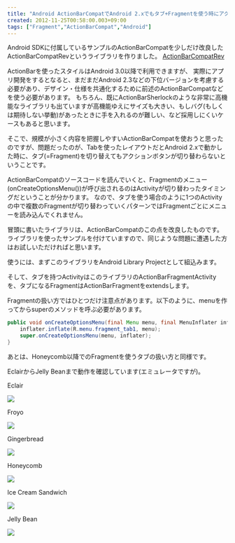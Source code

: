 ```yaml
---
title: "Android ActionBarCompatでAndroid 2.xでもタブ+Fragmentを使う時にアクションボタンが切り替わるようにする"
created: 2012-11-25T00:58:00.003+09:00
tags: ["Fragment","ActionBarCompat","Android"]
---
```

Android SDKに付属しているサンプルのActionBarCompatを少しだけ改良した ActionBarCompatRevというライブラリを作りました。
[ActionBarCompatRev](https://bitbucket.org/ksoichiro/actionbarcompatrev/overview)
<!--more-->
ActionBarを使ったスタイルはAndroid 3.0以降で利用できますが、
実際にアプリ開発をするとなると、まだまだAndroid 2.3などの下位バージョンを考慮する必要があり、デザイン・仕様を共通化するために前述のActionBarCompatなどを使う必要があります。
もちろん、既にActionBarSherlockのような非常に高機能なライブラリも出ていますが高機能ゆえにサイズも大きい、もしバグ(もしくは期待しない挙動)があったときに手を入れるのが難しい、など採用しにくいケースもあると思います。

そこで、規模が小さく内容を把握しやすいActionBarCompatを使おうと思ったのですが、問題だったのが、Tabを使ったレイアウトだとAndroid 2.xで動かした時に、タブ(=Fragment)を切り替えてもアクションボタンが切り替わらないということです。

ActionBarCompatのソースコードを読んでいくと、Fragmentのメニュー(onCreateOptionsMenu())が呼び出されるのはActivityが切り替わったタイミングだということが分かります。
なので、タブを使う場合のように1つのActivityの中で複数のFragmentが切り替わっていくパターンではFragmentごとにメニューを読み込んでくれません。

冒頭に書いたライブラリは、ActionBarCompatのこの点を改良したものです。
ライブラリを使ったサンプルを付けていますので、同じような問題に遭遇した方はお試しいただければと思います。

使うには、まずこのライブラリをAndroid Library Projectとして組込みます。

そして、タブを持つActivityはこのライブラリのActionBarFragmentActivityを、タブになるFragmentはActionBarFragmentをextendsします。

Fragmentの扱い方ではひとつだけ注意点があります。以下のように、menuを作ってからsuperのメソッドを呼ぶ必要があります。

```java
public void onCreateOptionsMenu(final Menu menu, final MenuInflater inflater) {
    inflater.inflate(R.menu.fragment_tab1, menu);
    super.onCreateOptionsMenu(menu, inflater);
} 
```

あとは、Honeycomb以降でのFragmentを使うタブの扱い方と同様です。

EclairからJelly Beanまで動作を確認しています(エミュレータですが)。

Eclair

[![](http://2.bp.blogspot.com/-bRbz8R9fgjQ/ULDseWP7QDI/AAAAAAAAKXA/5yfMaxMGzO4/s320/ActionBarCompatRev_Sample_Eclair.png)](http://2.bp.blogspot.com/-bRbz8R9fgjQ/ULDseWP7QDI/AAAAAAAAKXA/5yfMaxMGzO4/s1600/ActionBarCompatRev_Sample_Eclair.png)

Froyo

[![](http://4.bp.blogspot.com/-MJ49qFMOVto/ULDsfHpEupI/AAAAAAAAKXI/o-yEcUz2xW0/s320/ActionBarCompatRev_Sample_Froyo.png)](http://4.bp.blogspot.com/-MJ49qFMOVto/ULDsfHpEupI/AAAAAAAAKXI/o-yEcUz2xW0/s1600/ActionBarCompatRev_Sample_Froyo.png)

Gingerbread

[![](http://2.bp.blogspot.com/-FJ8aHncM1k4/ULDsfz_q-lI/AAAAAAAAKXQ/YoSoeObz0E8/s320/ActionBarCompatRev_Sample_Gingerbread.png)](http://2.bp.blogspot.com/-FJ8aHncM1k4/ULDsfz_q-lI/AAAAAAAAKXQ/YoSoeObz0E8/s1600/ActionBarCompatRev_Sample_Gingerbread.png)

Honeycomb

[![](http://3.bp.blogspot.com/-BbqOa0NCIeE/ULDsguU3EHI/AAAAAAAAKXY/KBISFg3bFVA/s320/ActionBarCompatRev_Sample_Honeycomb.png)](http://3.bp.blogspot.com/-BbqOa0NCIeE/ULDsguU3EHI/AAAAAAAAKXY/KBISFg3bFVA/s1600/ActionBarCompatRev_Sample_Honeycomb.png)

Ice Cream Sandwich

[![](http://3.bp.blogspot.com/-WmzZjyqHvpg/ULDshMDwb1I/AAAAAAAAKXg/gLVQHe69yBg/s320/ActionBarCompatRev_Sample_ICS.png)](http://3.bp.blogspot.com/-WmzZjyqHvpg/ULDshMDwb1I/AAAAAAAAKXg/gLVQHe69yBg/s1600/ActionBarCompatRev_Sample_ICS.png)

Jelly Bean

[![](http://4.bp.blogspot.com/-EUoaTAZnAzw/ULDsh9Kap9I/AAAAAAAAKXo/6A_WDG-075A/s320/ActionBarCompatRev_Sample_JellyBean.png)](http://4.bp.blogspot.com/-EUoaTAZnAzw/ULDsh9Kap9I/AAAAAAAAKXo/6A_WDG-075A/s1600/ActionBarCompatRev_Sample_JellyBean.png)
